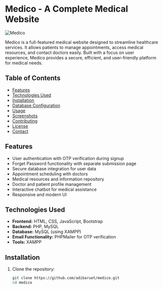# Medico - A Complete Medical Website

![Medico](![image](Downloads/medico.jpeg)
) <!-- Add an image if you have one -->

Medico is a full-featured medical website designed to streamline healthcare services. It allows patients to manage appointments, access medical resources, and contact doctors easily. Built with a focus on user experience, Medico provides a secure, efficient, and user-friendly platform for medical needs.

## Table of Contents

- [Features](#features)
- [Technologies Used](#technologies-used)
- [Installation](#installation)
- [Database Configuration](#database-configuration)
- [Usage](#usage)
- [Screenshots](#screenshots)
- [Contributing](#contributing)
- [License](#license)
- [Contact](#contact)

## Features

- User authentication with OTP verification during signup
- Forget Password functionality with separate submission page
- Secure database integration for user data
- Appointment scheduling with doctors
- Medical resources and information repository
- Doctor and patient profile management
- Interactive chatbot for medical assistance
- Responsive and modern UI

## Technologies Used

- **Frontend:** HTML, CSS, JavaScript, Bootstrap
- **Backend:** PHP, MySQL
- **Database:** MySQL (using XAMPP)
- **Email Functionality:** PHPMailer for OTP verification
- **Tools:** XAMPP

## Installation

1. Clone the repository:
   ```bash
   git clone https://github.com/adibaruet/medico.git
   cd medico
